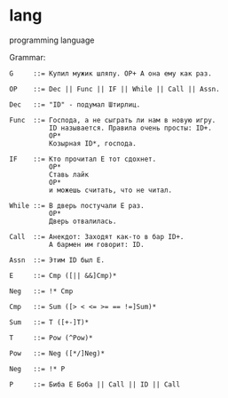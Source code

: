 # lang
 programming language

Grammar:

    G     ::= Купил мужик шляпу. OP+ А она ему как раз.

    OP    ::= Dec || Func || IF || While || Call || Assn.

    Dec   ::= "ID" - подумал Штирлиц.

    Func  ::= Господа, а не сыграть ли нам в новую игру.
              ID называется. Правила очень просты: ID+.
              OP*
              Козырная ID*, господа.

    IF    ::= Кто прочитал E тот сдохнет.
              OP*
              Ставь лайк
              OP*
              и можешь считать, что не читал.

    While ::= В дверь постучали E раз.
              OP*
              Дверь отвалилась.

    Call  ::= Анекдот: Заходят как-то в бар ID+.
              А бармен им говорит: ID.

    Assn  ::= Этим ID был E.

    E     ::= Cmp ([|| &&]Cmp)*

    Neg   ::= !* Cmp

    Cmp   ::= Sum ([> < <= >= == !=]Sum)*

    Sum   ::= T ([+-]T)*

    T     ::= Pow (^Pow)*

    Pow   ::= Neg ([*/]Neg)*

    Neg   ::= !* P

    P     ::= Биба E Боба || Call || ID || Call
